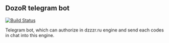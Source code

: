 ## DozoR telegram bot
[![Build Status](https://drone.io/bitbucket.org/m_messiah/dzzzzr-bot/status.png)](https://drone.io/bitbucket.org/m_messiah/dzzzzr-bot/latest)

Telegram bot, which can authorize in dzzzr.ru engine and send each codes in chat into this engine.


